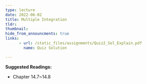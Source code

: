 ```yaml
---
type: lecture
date: 2022-06-02
title: Multiple Integration
tldr: 
thumbnail: 
hide_from_announcments: true
links: 
      - url: /static_files/assignments/Quiz2_Sol_Explain.pdf
        name: Quiz Solution

---
```

**Suggested Readings:**
- Chapter 14.7~14.8
